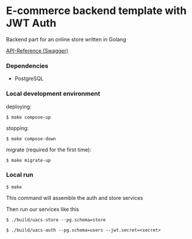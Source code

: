 # E-commerce backend template with JWT Auth

Backend part for an online store written in Golang

[API-Reference (Swagger)](https://app.swaggerhub.com/apis/sorohimm3/UACS/v1)

### Dependencies

- PostgreSQL

### Local development environment

deploying:
```
$ make compose-up 
```

stopping:
```
$ make compose-down
```

migrate (required for the first time):
```
$ make migrate-up
```

### Local run

```
$ make
```
This command will assemble the auth and store services

Then run our services like this
```
$ ./build/uacs-store --pg.schema=store
```
```
$ ./build/uacs-auth --pg.schema=users --jwt.secret=<secret>
```